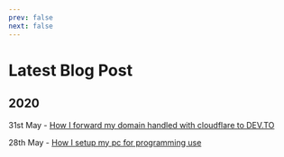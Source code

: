 ```yaml
---
prev: false
next: false
---
```


# Latest Blog Post

## 2020

31st May - [How I forward my domain handled with cloudflare to DEV.TO](/blog/20200531-how-i-forward-my-domain-handled-with-cloudflare-to-dev-to)

28th May - [How I setup my pc for programming use](/blog/20200528-how-i-setup-my-pc-for-programming-use)